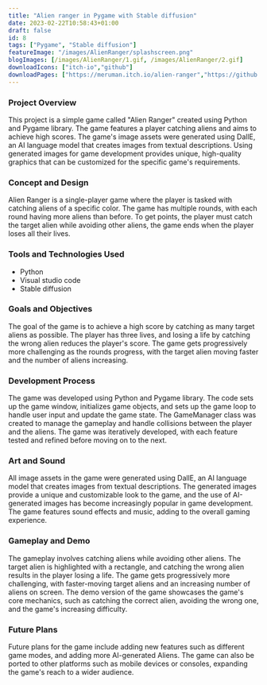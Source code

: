 ```yaml
---
title: "Alien ranger in Pygame with Stable diffusion"
date: 2023-02-22T10:58:43+01:00
draft: false
id: 8
tags: ["Pygame", "Stable diffusion"]
featureImage: "/images/AlienRanger/splashscreen.png"
blogImages: [/images/AlienRanger/1.gif, /images/AlienRanger/2.gif]
downloadIcons: ["itch-io","github"]
downloadPages: ["https://meruman.itch.io/alien-ranger","https://github.com/Meruman/Pygame-game-dev/tree/main/7.-alien_ranger"]
---
```


### **Project Overview** 

This project is a simple game called "Alien Ranger" created using Python and Pygame library. The game features a player catching aliens and aims to achieve high scores. The game's image assets were generated using DallE, an AI language model that creates images from textual descriptions. Using generated images for game development provides unique, high-quality graphics that can be customized for the specific game's requirements.

### **Concept and Design**

Alien Ranger is a single-player game where the player is tasked with catching aliens of a specific color. The game has multiple rounds, with each round having more aliens than before. To get points, the player must catch the target alien while avoiding other aliens, the game ends when the player loses all their lives.
       
### **Tools and Technologies Used**

-   Python
-   Visual studio code
-   Stable diffusion


### **Goals and Objectives**

The goal of the game is to achieve a high score by catching as many target aliens as possible. The player has three lives, and losing a life by catching the wrong alien reduces the player's score. The game gets progressively more challenging as the rounds progress, with the target alien moving faster and the number of aliens increasing.

### **Development Process**

The game was developed using Python and Pygame library. The code sets up the game window, initializes game objects, and sets up the game loop to handle user input and update the game state. The GameManager class was created to manage the gameplay and handle collisions between the player and the aliens. The game was iteratively developed, with each feature tested and refined before moving on to the next.

### **Art and Sound**

All image assets in the game were generated using DallE, an AI language model that creates images from textual descriptions. The generated images provide a unique and customizable look to the game, and the use of AI-generated images has become increasingly popular in game development. The game features sound effects and music, adding to the overall gaming experience.

### **Gameplay and Demo**

The gameplay involves catching aliens while avoiding other aliens. The target alien is highlighted with a rectangle, and catching the wrong alien results in the player losing a life. The game gets progressively more challenging, with faster-moving target aliens and an increasing number of aliens on screen. The demo version of the game showcases the game's core mechanics, such as catching the correct alien, avoiding the wrong one, and the game's increasing difficulty.

### **Future Plans**

Future plans for the game include adding new features such as different game modes, and adding more AI-generated Aliens. The game can also be ported to other platforms such as mobile devices or consoles, expanding the game's reach to a wider audience.